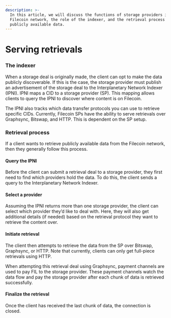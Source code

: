 ```yaml
---
description: >-
  In this article, we will discuss the functions of storage providers in the
  Filecoin network, the role of the indexer, and the retrieval process for
  publicly available data.
---
```


# Serving retrievals

### The indexer

When a storage deal is originally made, the client can opt to make the data publicly discoverable. If this is the case, the storage provider must publish an advertisement of the storage deal to the Interplanetary Network Indexer (IPNI). IPNI maps a CID to a storage provider (SP). This mapping allows clients to query the IPNI to discover where content is on Filecoin.

The IPNI also tracks which data transfer protocols you can use to retrieve specific CIDs. Currently, Filecoin SPs have the ability to serve retrievals over Graphsync, Bitswap, and HTTP. This is dependent on the SP setup.

### Retrieval process

If a client wants to retrieve publicly available data from the Filecoin network, then they generally follow this process.

#### Query the IPNI

Before the client can submit a retrieval deal to a storage provider, they first need to find which providers hold the data. To do this, the client sends a query to the Interplanetary Network Indexer.

#### Select a provider

Assuming the IPNI returns more than one storage provider, the client can select which provider they’d like to deal with. Here, they will also get additional details (if needed) based on the retrieval protocol they want to retrieve the content over.

#### Initiate retrieval

The client then attempts to retrieve the data from the SP over Bitswap, Graphsync, or HTTP. Note that currently, clients can only get full-piece retrievals using HTTP.

When attempting this retrieval deal using Graphsync, payment channels are used to pay FIL to the storage provider. These payment channels watch the data flow and pay the storage provider after each chunk of data is retrieved successfully.

#### Finalize the retrieval

Once the client has received the last chunk of data, the connection is closed.
